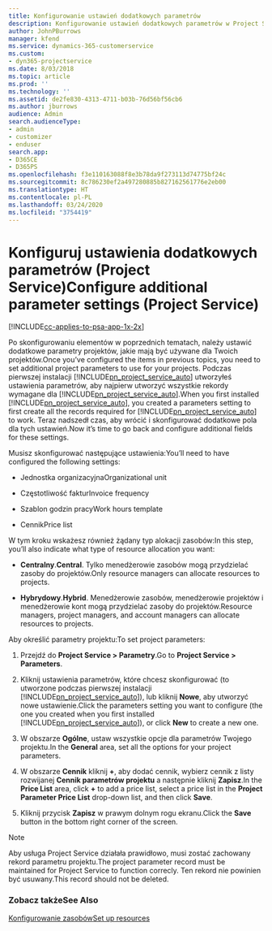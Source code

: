 ```yaml
---
title: Konfigurowanie ustawień dodatkowych parametrów
description: Konfigurowanie ustawień dodatkowych parametrów w Project Service
author: JohnPBurrows
manager: kfend
ms.service: dynamics-365-customerservice
ms.custom:
- dyn365-projectservice
ms.date: 8/03/2018
ms.topic: article
ms.prod: ''
ms.technology: ''
ms.assetid: de2fe830-4313-4711-b03b-76d56bf56cb6
ms.author: jburrows
audience: Admin
search.audienceType:
- admin
- customizer
- enduser
search.app:
- D365CE
- D365PS
ms.openlocfilehash: f3e110163088f8e3b78da9f273113d74775bf24c
ms.sourcegitcommit: 8c786230ef2a497280885b827162561776e2eb00
ms.translationtype: HT
ms.contentlocale: pl-PL
ms.lasthandoff: 03/24/2020
ms.locfileid: "3754419"
---
```

# <a name="configure-additional-parameter-settings-project-service"></a><span data-ttu-id="7770e-103">Konfiguruj ustawienia dodatkowych parametrów (Project Service)</span><span class="sxs-lookup"><span data-stu-id="7770e-103">Configure additional parameter settings (Project Service)</span></span>

[!INCLUDE[cc-applies-to-psa-app-1x-2x](../includes/cc-applies-to-psa-app-1x-2x.md)]

<span data-ttu-id="7770e-104">Po skonfigurowaniu elementów w poprzednich tematach, należy ustawić dodatkowe parametry projektów, jakie mają być używane dla Twoich projektów.</span><span class="sxs-lookup"><span data-stu-id="7770e-104">Once you’ve configured the items in previous topics, you need to set additional project parameters to use for your projects.</span></span> <span data-ttu-id="7770e-105">Podczas pierwszej instalacji [!INCLUDE[pn_project_service_auto](../includes/pn-project-service-auto.md)] utworzyłeś ustawienia parametrów, aby najpierw utworzyć wszystkie rekordy wymagane dla [!INCLUDE[pn_project_service_auto](../includes/pn-project-service-auto.md)].</span><span class="sxs-lookup"><span data-stu-id="7770e-105">When you first installed [!INCLUDE[pn_project_service_auto](../includes/pn-project-service-auto.md)], you created a parameters setting to first create all the records required for [!INCLUDE[pn_project_service_auto](../includes/pn-project-service-auto.md)] to work.</span></span> <span data-ttu-id="7770e-106">Teraz nadszedł czas, aby wrócić i skonfigurować dodatkowe pola dla tych ustawień.</span><span class="sxs-lookup"><span data-stu-id="7770e-106">Now it’s time to go back and configure additional fields for these settings.</span></span>  
  
 <span data-ttu-id="7770e-107">Musisz skonfigurować następujące ustawienia:</span><span class="sxs-lookup"><span data-stu-id="7770e-107">You’ll need to have configured the following settings:</span></span>  
  
-   <span data-ttu-id="7770e-108">Jednostka organizacyjna</span><span class="sxs-lookup"><span data-stu-id="7770e-108">Organizational unit</span></span>  
  
-   <span data-ttu-id="7770e-109">Częstotliwość faktur</span><span class="sxs-lookup"><span data-stu-id="7770e-109">Invoice frequency</span></span>  
  
-   <span data-ttu-id="7770e-110">Szablon godzin pracy</span><span class="sxs-lookup"><span data-stu-id="7770e-110">Work hours template</span></span>  
  
-   <span data-ttu-id="7770e-111">Cennik</span><span class="sxs-lookup"><span data-stu-id="7770e-111">Price list</span></span>  
 
<span data-ttu-id="7770e-112">W tym kroku wskażesz również żądany typ alokacji zasobów:</span><span class="sxs-lookup"><span data-stu-id="7770e-112">In this step, you’ll also indicate what type of resource allocation you want:</span></span>  
  
- <span data-ttu-id="7770e-113">**Centralny**.</span><span class="sxs-lookup"><span data-stu-id="7770e-113">**Central**.</span></span> <span data-ttu-id="7770e-114">Tylko menedżerowie zasobów mogą przydzielać zasoby do projektów.</span><span class="sxs-lookup"><span data-stu-id="7770e-114">Only resource managers can allocate resources to projects.</span></span>  
  
- <span data-ttu-id="7770e-115">**Hybrydowy**.</span><span class="sxs-lookup"><span data-stu-id="7770e-115">**Hybrid**.</span></span> <span data-ttu-id="7770e-116">Menedżerowie zasobów, menedżerowie projektów i menedżerowie kont mogą przydzielać zasoby do projektów.</span><span class="sxs-lookup"><span data-stu-id="7770e-116">Resource managers, project managers, and account managers can allocate resources to projects.</span></span>  
  
 
<span data-ttu-id="7770e-117">Aby określić parametry projektu:</span><span class="sxs-lookup"><span data-stu-id="7770e-117">To set project parameters:</span></span>  
  
1. <span data-ttu-id="7770e-118">Przejdź do **Project Service > Parametry**.</span><span class="sxs-lookup"><span data-stu-id="7770e-118">Go to **Project Service > Parameters**.</span></span>  
  
2. <span data-ttu-id="7770e-119">Kliknij ustawienia parametrów, które chcesz skonfigurować (to utworzone podczas pierwszej instalacji [!INCLUDE[pn_project_service_auto](../includes/pn-project-service-auto.md)]), lub kliknij **Nowe**, aby utworzyć nowe ustawienie.</span><span class="sxs-lookup"><span data-stu-id="7770e-119">Click the parameters setting you want to configure (the one you created when you first installed [!INCLUDE[pn_project_service_auto](../includes/pn-project-service-auto.md)]), or click **New** to create a new one.</span></span>  
  
3. <span data-ttu-id="7770e-120">W obszarze **Ogólne**, ustaw wszystkie opcje dla parametrów Twojego projektu.</span><span class="sxs-lookup"><span data-stu-id="7770e-120">In the **General** area, set all the options for your project parameters.</span></span>  
  
4. <span data-ttu-id="7770e-121">W obszarze **Cennik** kliknij **+**, aby dodać cennik, wybierz cennik z listy rozwijanej **Cennik parametrów projektu** a następnie kliknij **Zapisz**.</span><span class="sxs-lookup"><span data-stu-id="7770e-121">In the **Price List** area, click **+** to add a price list, select a price list in the **Project Parameter Price List** drop-down list, and then click **Save**.</span></span>  
  
5. <span data-ttu-id="7770e-122">Kliknij przycisk **Zapisz** w prawym dolnym rogu ekranu.</span><span class="sxs-lookup"><span data-stu-id="7770e-122">Click the **Save** button in the bottom right corner of the screen.</span></span>  

> [!NOTE]
> <span data-ttu-id="7770e-123">Aby usługa Project Service działała prawidłowo, musi zostać zachowany rekord parametru projektu.</span><span class="sxs-lookup"><span data-stu-id="7770e-123">The project parameter record must be maintained for Project Service to function correcly.</span></span> <span data-ttu-id="7770e-124">Ten rekord nie powinien być usuwany.</span><span class="sxs-lookup"><span data-stu-id="7770e-124">This record should not be deleted.</span></span>

### <a name="see-also"></a><span data-ttu-id="7770e-125">Zobacz także</span><span class="sxs-lookup"><span data-stu-id="7770e-125">See Also</span></span>  
 [<span data-ttu-id="7770e-126">Konfigurowanie zasobów</span><span class="sxs-lookup"><span data-stu-id="7770e-126">Set up resources</span></span>](../project-service/set-up-resources.md)
